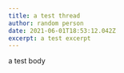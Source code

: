 ```yaml
---
title: a test thread
author: random person
date: 2021-06-01T18:53:12.042Z
excerpt: a test excerpt
---
```

a test body